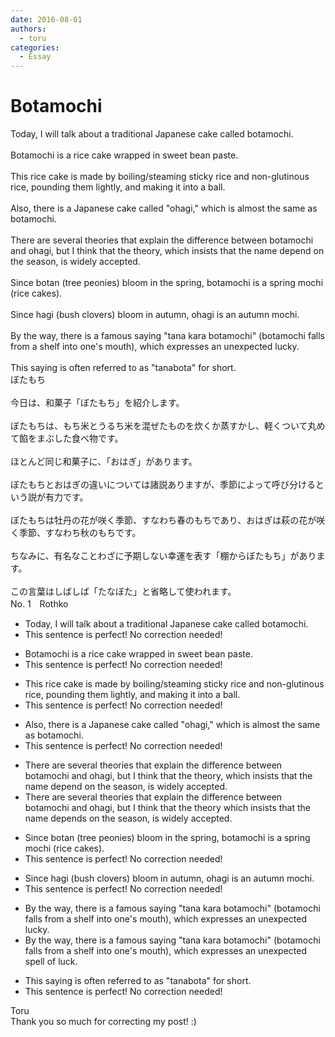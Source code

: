 ```yaml
---
date: 2016-08-01
authors:
  - toru
categories:
  - Essay
---
```


<h1 id="subject_show">Botamochi</h1>
<div class="date" hidden>Aug 1, 2016 21:10</div>
<div id="post"><div id="body_show_ori">
Today, I will talk about a traditional Japanese cake called botamochi.<br/><br/>Botamochi is a rice cake wrapped in sweet bean paste.<br/><br/>This rice cake is made by boiling/steaming sticky rice and non-glutinous rice, pounding them lightly, and making it into a ball.<br/><br/>Also, there is a Japanese cake called "ohagi," which is almost the same as botamochi.<br/><br/>There are several theories that explain the difference between botamochi and ohagi, but I think that the theory, which insists that the name depend on the season, is widely accepted.<br/><br/>Since botan (tree peonies) bloom in the spring, botamochi is a spring mochi (rice cakes).<br/><br/>Since hagi (bush clovers) bloom in autumn, ohagi is an autumn mochi.<br/><br/>By the way, there is a famous saying "tana kara botamochi" (botamochi falls from a shelf into one's mouth), which expresses an unexpected lucky.<br/><br/>This saying is often referred to as "tanabota" for short.
</div></div>

<!-- more -->

<div id="post_ja"><div id="body_show_mo">
ぼたもち<br/><br/>今日は、和菓子「ぼたもち」を紹介します。<br/><br/>ぼたもちは、もち米とうるち米を混ぜたものを炊くか蒸すかし、軽くついて丸めて餡をまぶした食べ物です。<br/><br/>ほとんど同じ和菓子に、「おはぎ」があります。<br/><br/>ぼたもちとおはぎの違いについては諸説ありますが、季節によって呼び分けるという説が有力です。<br/><br/>ぼたもちは牡丹の花が咲く季節、すなわち春のもちであり、おはぎは萩の花が咲く季節、すなわち秋のもちです。<br/><br/>ちなみに、有名なことわざに予期しない幸運を表す「棚からぼたもち」があります。<br/><br/>この言葉はしばしば「たなぼた」と省略して使われます。
</div></div>
<div id="block"><div class="first_name"> No. 1　<span class="just_name">Rothko</span></div><div id="block2">
<ul class="correction_field">
<li class="incorrect">Today, I will talk about a traditional Japanese cake called botamochi.</li>
<li class="corrected perfect">This sentence is perfect! No correction needed!</li>
</ul>
<ul class="correction_field">
<li class="incorrect">Botamochi is a rice cake wrapped in sweet bean paste.</li>
<li class="corrected perfect">This sentence is perfect! No correction needed!</li>
</ul>
<ul class="correction_field">
<li class="incorrect">This rice cake is made by boiling/steaming sticky rice and non-glutinous rice, pounding them lightly, and making it into a ball.</li>
<li class="corrected perfect">This sentence is perfect! No correction needed!</li>
</ul>
<ul class="correction_field">
<li class="incorrect">Also, there is a Japanese cake called "ohagi," which is almost the same as botamochi.</li>
<li class="corrected perfect">This sentence is perfect! No correction needed!</li>
</ul>
<ul class="correction_field">
<li class="incorrect">There are several theories that explain the difference between botamochi and ohagi, but I think that the theory, which insists that the name depend on the season, is widely accepted.</li>
<li class="corrected correct">
There are several theories that explain the difference between botamochi and ohagi, but I think that the theory which insists that the name depends on the season, is widely accepted.
</li>
</ul>
<ul class="correction_field">
<li class="incorrect">Since botan (tree peonies) bloom in the spring, botamochi is a spring mochi (rice cakes).</li>
<li class="corrected perfect">This sentence is perfect! No correction needed!</li>
</ul>
<ul class="correction_field">
<li class="incorrect">Since hagi (bush clovers) bloom in autumn, ohagi is an autumn mochi.</li>
<li class="corrected perfect">This sentence is perfect! No correction needed!</li>
</ul>
<ul class="correction_field">
<li class="incorrect">By the way, there is a famous saying "tana kara botamochi" (botamochi falls from a shelf into one's mouth), which expresses an unexpected lucky.</li>
<li class="corrected correct">
By the way, there is a famous saying "tana kara botamochi" (botamochi falls from a shelf into one's mouth), which expresses an unexpected spell of luck.
</li>
</ul>
<ul class="correction_field">
<li class="incorrect">This saying is often referred to as "tanabota" for short.</li>
<li class="corrected perfect">This sentence is perfect! No correction needed!</li>
</ul>
</div><div class="name"><span class="just_name">Toru</span><br>
Thank you so much for correcting my post! :)
</div>
</div>
